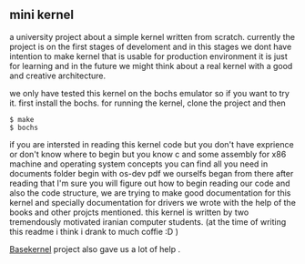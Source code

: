 ## mini kernel

<p>
a university project about a simple kernel written from scratch. currently the project is on the first stages of develoment and in this stages we dont have intention to make kernel that is usable for production environment it is just for learning and in the future we might think about a real kernel with a good and creative architecture.
</p>
<p>
we only have tested this kernel on the bochs emulator so if you want to try it. first install the bochs.
for running the kernel, clone the project and then

</p>

```
$ make
$ bochs
```

<p>
if you are intersted in reading this kernel code but you don't have exprience or don't know where to begin but you know c and some assembly for x86 machine and operating system concepts you can find all you need in documents folder begin with os-dev pdf we ourselfs began from there after reading that I'm sure you will figure out how to begin reading our code and also the code structure, we are trying to make good documentation for this kernel and specially documentation for  drivers we wrote with the help of the books and other projcts mentioned.
this kernel is written by two tremendously motivated iranian computer students.
(at the time of writing this readme i think i drank to much coffie :D )
</p>


[Basekernel](https://github.com/dthain/basekernel/wiki) project also gave us a lot of help .

